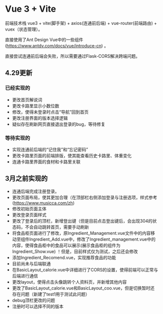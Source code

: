 # Vue 3 + Vite

前端技术栈 vue3 + vite(脚手架) + axios(连通前后端) + vue-router(前端路由) + vuex（状态管理）。

直接使用了Ant Design Vue中的一些组件(https://www.antdv.com/docs/vue/introduce-cn) 。

直接尝试连通前后端会失败，所以需要通过Flask-CORS解决跨端问题。

## 4.29更新

### 已经实现的

- 更改首页解说词
- 更改卡路里显示小数位数
- 修改，使得未登录时点击“导航”回到首页
- 更改注册界面的版本选择逻辑
- 疑似存在刷新网页直接退出登录的bug，等待修复

### 等待实现的

- 实现连通前后端的“记住我”和“忘记密码”
- 更改卡路里页面的前端排版，使其能查看历史卡路里、体重变化
- 连通卡路里界面的食材和卡路里关联

## 3月之前实现的

- 连通后端完成注册登录。
- 更改页面布局，使其更加合理（在顶部栏右侧添加登录与注册选项，样式参考(https://www.musicca.com/zh)
- 修改初始页面主体
- 更改登录页面样式
- 更改了登录后的顶栏，新增登出键（但是目前点击登出键后，会出现304的状态码，不会自动跳转首页，需要手动刷新
- 将食品柜页面进行了修改，原Ingredient_Management.vue文件中的内容移动至组件Ingredient_Add.vue中，修改了Ingredient_management.vue中的内容，使得食品柜中的食品可以展示(展示食品柜的组件为Ingredient_Show.vue)
！但是，目前样式仅为测试，之后还会修改
- 添加Ingredient_Recomend.vue，实现推荐食品的功能
- 目前尚未与后端联通
- 在BasicLayout_calorie.vue中详细进行了CORS的设置，使得前端可以正常与后端进行通信
- 更改layout，使得点击头像跳转个人资料页，并新增其他内容
- 更改了BasicLayout_calorie.vue和BasicLayout_coo.vue，但是切换暂时还存在问题（新建了test1用于测试此问题）
- debug顶栏更改的问题
- 注册时可以选择不同的版本
